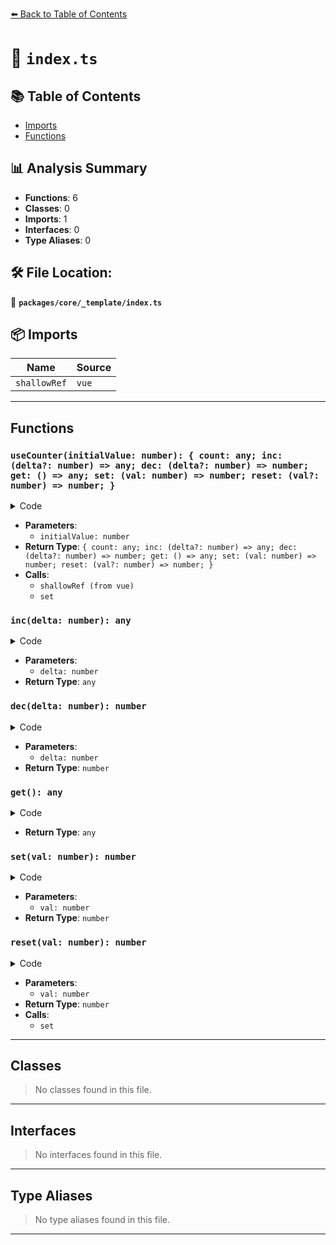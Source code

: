 [⬅️ Back to Table of Contents](../../../index.md)

# 📄 `index.ts`

## 📚 Table of Contents

- [Imports](#imports)
- [Functions](#functions)

## 📊 Analysis Summary

- **Functions**: 6
- **Classes**: 0
- **Imports**: 1
- **Interfaces**: 0
- **Type Aliases**: 0

## 🛠️ File Location:
📂 **`packages/core/_template/index.ts`**

## 📦 Imports

| Name | Source |
|------|--------|
| `shallowRef` | `vue` |


---

## Functions

### `useCounter(initialValue: number): { count: any; inc: (delta?: number) => any; dec: (delta?: number) => number; get: () => any; set: (val: number) => number; reset: (val?: number) => number; }`

<details><summary>Code</summary>

```ts
export function useCounter(initialValue = 0) {
  const count = shallowRef(initialValue)

  const inc = (delta = 1) => (count.value += delta)
  const dec = (delta = 1) => (count.value -= delta)
  const get = () => count.value
  const set = (val: number) => (count.value = val)
  const reset = (val = initialValue) => {
    initialValue = val
    return set(val)
  }

  return { count, inc, dec, get, set, reset }
}
```
</details>

- **Parameters**:
  - `initialValue: number`
- **Return Type**: `{ count: any; inc: (delta?: number) => any; dec: (delta?: number) => number; get: () => any; set: (val: number) => number; reset: (val?: number) => number; }`
- **Calls**:
  - `shallowRef (from vue)`
  - `set`
### `inc(delta: number): any`

<details><summary>Code</summary>

```ts
(delta = 1) => (count.value += delta)
```
</details>

- **Parameters**:
  - `delta: number`
- **Return Type**: `any`
### `dec(delta: number): number`

<details><summary>Code</summary>

```ts
(delta = 1) => (count.value -= delta)
```
</details>

- **Parameters**:
  - `delta: number`
- **Return Type**: `number`
### `get(): any`

<details><summary>Code</summary>

```ts
() => count.value
```
</details>

- **Return Type**: `any`
### `set(val: number): number`

<details><summary>Code</summary>

```ts
(val: number) => (count.value = val)
```
</details>

- **Parameters**:
  - `val: number`
- **Return Type**: `number`
### `reset(val: number): number`

<details><summary>Code</summary>

```ts
(val = initialValue) => {
    initialValue = val
    return set(val)
  }
```
</details>

- **Parameters**:
  - `val: number`
- **Return Type**: `number`
- **Calls**:
  - `set`

---

## Classes

> No classes found in this file.


---

## Interfaces

> No interfaces found in this file.


---

## Type Aliases

> No type aliases found in this file.


---
